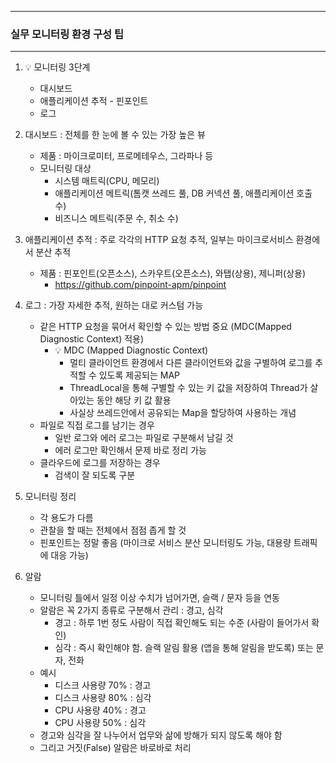 -----
### 실무 모니터링 환경 구성 팁
-----
1. 💡 모니터링 3단계
   - 대시보드
   - 애플리케이션 추적 - 핀포인트
   - 로그

2. 대시보드 : 전체를 한 눈에 볼 수 있는 가장 높은 뷰
   - 제품 : 마이크로미터, 프로메테우스, 그라파나 등
   - 모니터링 대상
     + 시스템 매트릭(CPU, 메모리)
     + 애플리케이션 메트릭(톰캣 쓰레드 풀, DB 커넥션 풀, 애플리케이션 호출 수)
     + 비즈니스 메트릭(주문 수, 취소 수)

3. 애플리케이션 추적 : 주로 각각의 HTTP 요청 추적, 일부는 마이크로서비스 환경에서 분산 추적
   - 제품 : 핀포인트(오픈소스), 스카우트(오픈소스), 와탭(상용), 제니퍼(상용)
     + https://github.com/pinpoint-apm/pinpoint

4. 로그 : 가장 자세한 추적, 원하는 대로 커스텀 가능
   - 같은 HTTP 요청을 묶어서 확인할 수 있는 방법 중요 (MDC(Mapped Diagnostic Context) 적용)
     + 💡 MDC (Mapped Diagnostic Context)
       * 멀티 클라이언트 환경에서 다른 클라이언트와 값을 구별하여 로그를 추적할 수 있도록 제공되는 MAP
       * ThreadLocal을 통해 구별할 수 있는 키 값을 저장하여 Thread가 살아있는 동안 해당 키 값 활용
       * 사실상 쓰레드안에서 공유되는 Map을 할당하여 사용하는 개념
   - 파일로 직접 로그를 남기는 경우
     + 일반 로그와 에러 로그는 파일로 구분해서 남길 것
     + 에러 로그만 확인해서 문제 바로 정리 가능
   - 클라우드에 로그를 저장하는 경우
     + 검색이 잘 되도록 구분

5. 모니터링 정리
   - 각 용도가 다름
   - 관찰을 할 때는 전체에서 점점 좁게 할 것
   - 핀포인트는 정말 좋음 (마이크로 서비스 분산 모니터링도 가능, 대용량 트래픽에 대응 가능)

6. 알람
   - 모니터링 틀에서 일정 이상 수치가 넘어가면, 슬랙 / 문자 등을 연동
   - 알람은 꼭 2가지 종류로 구분해서 관리 : 경고, 심각
     + 경고 : 하루 1번 정도 사람이 직접 확인해도 되는 수준 (사람이 들어가서 확인)
     + 심각 : 즉시 확인해야 함. 슬랙 알림 활용 (앱을 통해 알림을 받도록) 또는 문자, 전화
   - 예시
     + 디스크 사용량 70% : 경고
     + 디스크 사용량 80% : 심각
     + CPU 사용량 40% : 경고
     + CPU 사용량 50% : 심각
   - 경고와 심각을 잘 나누어서 업무와 삶에 방해가 되지 않도록 해야 함
   - 그리고 거짓(False) 알람은 바로바로 처리
